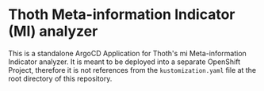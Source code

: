 # Thoth Meta-information Indicator (MI) analyzer

This is a standalone ArgoCD Application for Thoth's mi Meta-information Indicator analyzer. It is meant to be deployed into a separate OpenShift
Project, therefore it is not references from the `kustomization.yaml` file at the root directory of this
repository.
